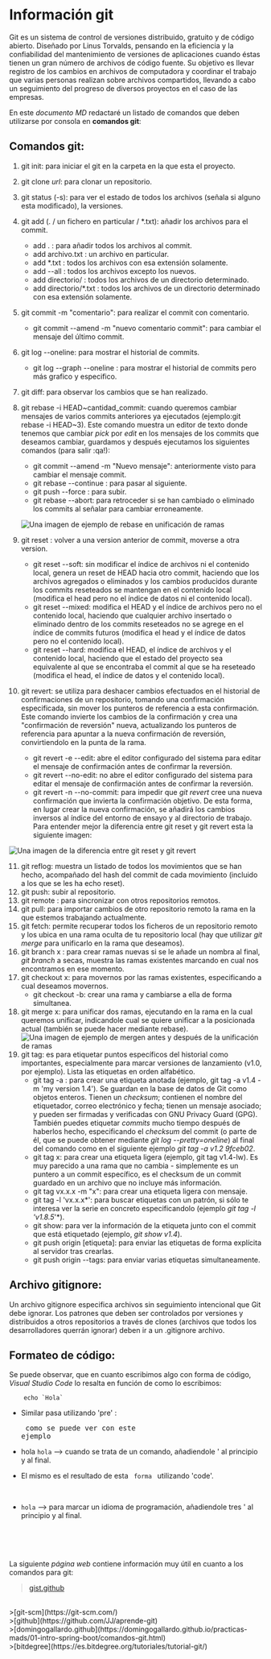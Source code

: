  # Información git

 Git es un sistema de control de versiones distribuido, gratuito y de código abierto. Diseñado por Linus Torvalds, pensando en la eficiencia y la confiabilidad del mantenimiento de versiones de aplicaciones cuando éstas tienen un gran número de archivos de código fuente. Su objetivo es llevar registro de los cambios en archivos de computadora y coordinar el trabajo que varias personas realizan sobre archivos compartidos, llevando a cabo un seguimiento del progreso de diversos proyectos en el caso de las empresas.
  
 En este *documento MD* redactaré un listado de comandos que deben utilizarse por consola en **comandos git**:

 ## Comandos git:

1. git init: para iniciar el git en la carpeta en la que esta el proyecto.
2. git clone *url*: para clonar un repositorio.
3. git status (-s): para ver el estado de todos los archivos (señala si alguno esta modificado), la versiones.
4. git add (. / un fichero en particular / *.txt): añadir los archivos para el commit.
   * add . : para añadir todos los archivos al commit.
   * add archivo.txt : un archivo en particular.
   * add *.txt : todos los archivos con esa extensión solamente.
   * add --all : todos los archivos excepto los nuevos.
   * add directorio/ : todos los archivos de un directorio determinado.
   * add directorio/*.txt : todos los archivos de un directorio determinado con esa extensión solamente.
5. git commit -m "comentario": para realizar el commit con comentario.
   * git commit --amend -m "nuevo comentario commit": para cambiar el mensaje del último commit.
6. git log --oneline: para mostrar el historial de commits.
   * git log --graph --oneline : para mostrar el historial de commits pero más grafico y especifico.
7. git diff: para observar los cambios que se han realizado.
8. git rebase -i HEAD~cantidad_commit: cuando queremos cambiar mensajes de varios commits anteriores ya ejecutados (ejemplo:git rebase -i HEAD~3). Este comando muestra un editor de texto donde tenemos que cambiar *pick* por *edit* en los mensajes de los commits que deseamos cambiar, guardamos y después ejecutamos los siguientes comandos (para salir :qa!):
   * git commit --amend -m "Nuevo mensaje": anteriormente visto para cambiar el mensaje commit.
   * git rebase --continue : para pasar al siguiente.
   * git push --force : para subir.
   * git rebase --abort: para retroceder si se han cambiado o eliminado los commits al señalar para cambiar erroneamente.

   ![Una imagen de ejemplo de rebase en unificación de ramas](https://wac-cdn.atlassian.com/dam/jcr:e4a40899-636b-4988-9774-eaa8a440575b/02.svg?cdnVersion=1316)

9. git reset : volver a una version anterior de commit, moverse a otra version.
   * git reset --soft: sin modificar el índice de archivos ni el contenido local, genera un reset de HEAD hacia otro commit, haciendo que los archivos agregados o eliminados y los cambios producidos durante los commits reseteados se mantengan en el contenido local  (modifica el head pero no el índice de datos ni el contenido local).
   * git reset --mixed: modifica el HEAD y el índice de archivos pero no el contenido local, haciendo que cualquier archivo insertado o eliminado dentro de los commits reseteados no se agrege en el índice de commits futuros (modifica el head y el índice de datos pero no el contenido local).
   * git reset --hard: modifica el HEAD, el índice de archivos y el contenido local, haciendo que el estado del proyecto sea equivalente al que se encontraba el commit al que se ha reseteado (modifica el head, el índice de datos y el contenido local).
10. git revert: se utiliza para deshacer cambios efectuados en el historial de confirmaciones de un repositorio, tomando una confirmación especificada, sin mover los punteros de referencia a esta confirmación. Este comando invierte los cambios de la confirmación y crea una "confirmación de reversión" nueva, actualizando los punteros de referencia para apuntar a la nueva confirmación de reversión, convirtiendolo en la punta de la rama.
      * git revert -e --edit: abre el editor configurado del sistema para editar el mensaje de confirmación antes de confirmar la reversión.
      * git revert --no-edit: no abre el editor configurado del sistema para editar el mensaje de confirmación antes de confirmar la reversión.
      * git revert -n --no-commit: para impedir que *git revert* cree una nueva confirmación que invierta la confirmación objetivo. De esta forma, en lugar crear la nueva confirmación, se añadirá los cambios inversos al índice del entorno de ensayo y al directorio de trabajo. 
Para entender mejor la diferencia entre git reset y git revert esta la siguiente imagen:

 ![Una imagen de la diferencia entre git reset y git revert](https://wac-cdn.atlassian.com/dam/jcr:a6a50d78-48e3-4765-8492-9e48dec8fd2f/04%20(2).svg?cdnVersion=1318)

11. git reflog: muestra un listado de todos los movimientos que se han hecho, acompañado del hash del commit de cada movimiento (incluido a los que se les ha echo reset).
12. git push:  subir al repositorio.
13. git remote : para sincronizar con otros repositorios remotos.
14. git pull: para importar cambios de otro repositorio remoto la rama en la que estemos trabajando actualmente.
15. git fetch: permite recuperar todos los ficheros de un repositorio remoto y los ubica en una rama oculta de tu repositorio local (hay que utilizar *git merge* para unificarlo en la rama que deseamos).
16. git branch x : para crear ramas nuevas si se le añade un nombra al final, *git branch* a secas, muestra las ramas existentes marcando en cual nos encontramos en ese momento.
17. git checkout x: para movernos por las ramas existentes, especificando a cual deseamos movernos.
      * git checkout -b:  crear una rama y cambiarse a ella de forma simultanea.
18. git merge x: para unificar dos ramas, ejecutando en la rama en la cual queremos unificar, indicandole cual se quiere unificar a la posicionada actual (también se puede hacer mediante rebase).
  ![Una imagen de ejemplo de mergen antes y después de la unificación de ramas](https://wac-cdn.atlassian.com/dam/jcr:91b1bdf5-fda3-4d20-b108-0bb9eea402b2/08.svg?cdnVersion=1316)
19. git tag: es para etiquetar puntos específicos del historial como importantes, especialmente para marcar versiones de lanzamiento (v1.0, por ejemplo). Lista las etiquetas en orden alfabético. 
      * git tag -a : para crear una etiqueta anotada (ejemplo, git tag -a v1.4 -m 'my version 1.4'). Se guardan en la base de datos de Git como objetos enteros. Tienen un *checksum*; contienen el nombre del etiquetador, correo electrónico y fecha; tienen un mensaje asociado; y pueden ser firmadas y verificadas con GNU Privacy Guard (GPG). También puedes etiquetar *commits* mucho tiempo después de haberlos hecho, especificando el *checksum* del commit (o parte de él, que se puede obtener mediante *git log --pretty=oneline*) al final del comando como en el siguiente ejemplo *git tag -a v1.2 9fceb02*.
      * git tag x: para crear una etiqueta ligera (ejemplo, git tag v1.4-lw). Es muy parecido a una rama que no cambia - simplemente es un puntero a un commit específico, es el checksum de un commit guardado en un archivo que no incluye más información. 
      * git tag vx.x.x -m "x": para crear una etiqueta ligera con mensaje.
      * git tag -l 'vx.x.x*': para buscar etiquetas con un patrón, si sólo te interesa ver la serie en concreto especificandolo (ejemplo *git tag -l 'v1.8.5*'*).
      * git show: para ver la información de la etiqueta junto con el commit que está etiquetado (ejemplo, *git show v1.4*).
      * git push origin [etiqueta]: para enviar las etiquetas de forma explícita al servidor tras crearlas.
      * git push origin --tags: para enviar varias etiquetas simultaneamente.

 ## Archivo gitignore:

Un archivo gitignore especifica archivos sin seguimiento intencional que Git debe ignorar. Los patrones que deben ser controlados por versiones y distribuidos a otros repositorios a través de clones (archivos que todos los desarrolladores querrán ignorar) deben ir a un .gitignore archivo.
 

 ## Formateo de código:

Se puede observar, que en cuanto escribimos algo con forma de código, *Visual Studio Code* lo resalta en función de como lo escribimos:

        echo `Hola`

- Similar pasa utilizando 'pre' : <pre>  como se puede ver con este ejemplo </pre>


- hola `hola` --> cuando se trata de un comando, añadiendole ' al principio y al final.

- El mismo es el resultado de esta <code>  forma </code> utilizando 'code'.

</br>

- ```hola``` --> para marcar un idioma de programación, añadiendole  tres ' al principio y al final.

<br>
<br>
<br>   


La siguiente _página web_ contiene información muy útil en cuanto a los comandos para git:

>[gist.github](https://gist.github.com/dasdo/9ff71c5c0efa037441b6)
<br>
>[git-scm](https://git-scm.com/)
<br>
>[github](https://github.com/JJ/aprende-git)
<br>
>[domingogallardo.github](https://domingogallardo.github.io/practicas-mads/01-intro-spring-boot/comandos-git.html)
<br>
>[bitdegree](https://es.bitdegree.org/tutoriales/tutorial-git/)

